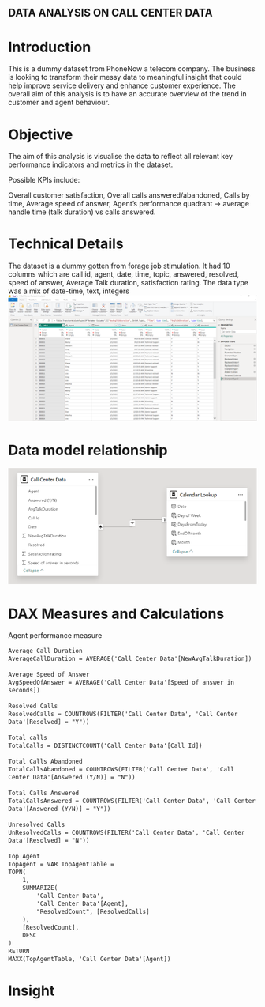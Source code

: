 ## DATA ANALYSIS ON CALL CENTER DATA
# Introduction
This is a dummy dataset from PhoneNow a telecom company. The business is looking to transform their messy data to meaningful insight that could help improve service delivery and enhance customer experience. 
The overall aim of this analysis is to have an accurate overview of the trend in customer and agent behaviour.

# Objective
The aim of this analysis is visualise the data to reflect all relevant key performance indicators and metrics in the dataset.

Possible KPIs include:

Overall customer satisfaction, Overall calls answered/abandoned, Calls by time, Average speed of answer, Agent’s performance quadrant -> average handle time (talk duration) vs calls answered.

# Technical Details
The dataset is a dummy gotten from forage job stimulation. It had 10 columns which are call id, agent, date, time, topic, answered, resolved, speed of answer, Average Talk duration, satisfaction rating. 
The data type was a mix of date-time, text, integers
![](https://github.com/MarySabestine/Data-Visualisation-with-BI-Tools/blob/main/CC%20Dataset.png)

  # Data model relationship
  ![](https://github.com/MarySabestine/Data-Visualisation-with-BI-Tools/blob/main/model%20view.png)

  # DAX Measures and Calculations
  Agent performance measure
  
    Average Call Duration
    AverageCallDuration = AVERAGE('Call Center Data'[NewAvgTalkDuration])

    Average Speed of Answer
    AvgSpeedOfAnswer = AVERAGE('Call Center Data'[Speed of answer in seconds])

    Resolved Calls
    ResolvedCalls = COUNTROWS(FILTER('Call Center Data', 'Call Center Data'[Resolved] = "Y"))

    Total calls
    TotalCalls = DISTINCTCOUNT('Call Center Data'[Call Id])

    Total Calls Abandoned
    TotalCallsAbandoned = COUNTROWS(FILTER('Call Center Data', 'Call Center Data'[Answered (Y/N)] = "N"))

    Total Calls Answered
    TotalCallsAnswered = COUNTROWS(FILTER('Call Center Data', 'Call Center Data'[Answered (Y/N)] = "Y"))

    Unresolved Calls
    UnResolvedCalls = COUNTROWS(FILTER('Call Center Data', 'Call Center Data'[Resolved] = "N"))

    Top Agent
    TopAgent = VAR TopAgentTable = 
    TOPN(
        1, 
        SUMMARIZE(
            'Call Center Data', 
            'Call Center Data'[Agent], 
            "ResolvedCount", [ResolvedCalls]
        ), 
        [ResolvedCount], 
        DESC
    )
    RETURN
    MAXX(TopAgentTable, 'Call Center Data'[Agent])

# Insight

    
